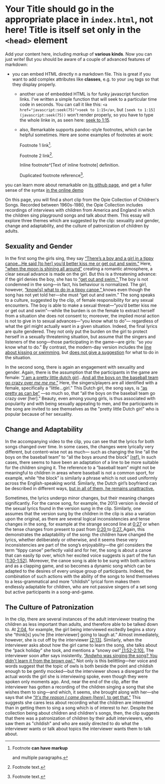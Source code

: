 # Your Title should go in the appropriate place in `index.html`, not here! Title is itself set only in the `<head>` element
Add your content here, including _markup_ of **various kinds**. Now you can just write! But you should be aware of a couple of advanced features of markdown:
- you can embed HTML directly n a markdown file. This is great if you want to add complex attributes like **classes**, e.g. to your `img` tags so that they display properly.
  - another use of embedded HTML is for funky javascript function links. I've written a simple function that will seek to a particular time code in seconds.  You can call it like this: `<a href="javascript:seek(75)">seek to 1:15</a>`, but `[seek to 1:15](javascript:seek(75))` won't render properly, so you have to type the whole linke in, as seen here: <a href="#" onclick="javascript:seek(75)"> seek to 1:15</a>.
  - also, Remarkable supports pandoc-style footnotes, which can be helpful sometimes. Here are some examples of footnotes at work:

    Footnote 1 link[^first].

    Footnote 2 link[^second].

    Inline footnote^[Text of inline footnote] definition.

    Duplicated footnote reference[^second].

you can learn more about remarkable on [its github page](https://github.com/jonschlinkert/remarkable), and get a fuller sense of the syntax [in the online demo](https://jonschlinkert.github.io/remarkable/demo/)


[^first]: Footnote **can have markup**

    and multiple paragraphs.

[^second]: Footnote text.

<div class="sidepanel">
              <!-- This is the div where all the popcorn action will hapen -->
              <div id="popcorn-container">
              </div>
            </div>


  On this page, you will find a short clip from the Opie Collection of Children's Songs. Recorded between 1960s-1980, the Opie Collection includes recordings of interviews with children from America and England in which the children sing playground songs and talk about them. This essay will explore three themes which are suggested by the clip: sexuality and gender, change and adaptability, and the culture of patronization of children by adults.
## Sexuality and Gender
In the first song the girls sing, they say <a href="#" onclick="javascript:seek(20)"> “There’s a boy and a girl in a tippy canoe...He said [to her] you’d better kiss me or get out and swim.”</a> Here, <a href="#" onclick="javascript:seek(23)"> "when the moon is shining all around”</a> creating a romantic atmosphere, a clear sexual advance is made on the girl. But this is a threatening advance: if the girl denies the boy, she has to <a href="#" onclick="javascript:seek(49)">“get out and swim.” </a> The boy is not condemned in the song—in fact, his behaviour is normalized. The girl, however, <a href="#" onclick="javascript:seek(37)">“know[s] what to do in a tippy canoe,” </a> knows even though the song has not yet told her—she must “get out and swim.” The song speaks to a culture, suggested by the clip, of female responsibility for any sexual encounters. The boy is able to make a sexual threat—“you’d better kiss me or get out and swim”—while the burden is on the female to extract herself from a situation she does not consent to; moreover, the implied moral action is not to give in to sexual advances—“you know what to do”— regardless of what the girl might actually want in a given situation. Indeed, the final lyrics are quite gendered. They not only put the burden on the girl to protect herself in a sexually threatening situation, but assume that the singers and listeners of the song—those participating in the game—are girls: “so *you* know what to do.” By contrast, the modern-day version includes the <a href="#" onclick="javascript:seek(1:15)">line about kissing or swimming</a>, but <a href="#" onclick="javascript:seek(1:19)">does not give a suggestion</a> for what to do in the situation.

In the second song, there is again an engagement with sexuality and gender. Again, there is the assumption that the participants in the game are female: <a href="#" onclick="javascript:seek(3:00)">“*I* am a pretty little dutch girl</a>…<a href="#" onclick="javascript:seek(3:07)">And all the boys on the baseball team go crazy over *me me me*.”</a> Here, the singers/players are all identified with a female, specifically a “little…girl.” This Dutch girl, the song says, is <a href="#" onclick="javascript:seek(3:03)">“as pretty as can be”</a> —so much so, that “all the boys on the baseball team go crazy over [her].” Beauty, even among young girls, is thus associated with popularity and with being sexually appealing to men, and the participants in the song are invited to see themselves as the "pretty little Dutch girl" who is popular because of her sexuality.
## Change and Adaptability
In the accompanying video to the clip, you can see that the lyrics for both songs changed over time. In some cases, the changes were lyrically very different, but content-wise not as much— such as changing the line “all the boys on the baseball team” to “all the boys around the block” <a href="#" onclick="javascript:seek(3:41)">[ref].</a> In such cases, there seems to have been an adaptation of a line to be more suitable for the children singing it. The reference to a “baseball team” might not be meaningful to children in areas where baseball is not a common sport, for example, while “the block” is similarly a phrase which is not used uniformly across the English-speaking world.  Similarly, the Dutch girl’s boyfriend can be described in different ways, <a href="#" onclick="javascript:seek(3:54)">but in all of them, he remains unattractive.</a>

Sometimes, the lyrics undergo minor changes, but their meaning changes significantly. For the canoe song, for example, the 2013 version is devoid of the sexual lyrics found in the version sung in the clip. Similarly, one assumes that the version sung by the children in the clip is also a variation upon the original, as there are several logical inconsistencies and tense changes in the song, for example at the strange second line at <a href="#" onclick="javascript:seek(27)">0:27</a> or when the tense changes from present to past from <a href="#" onclick="javascript:seek(20)">0:20 </a> to <a href="#" onclick="javascript:seek(27)">0:27. </a> Again, this demonstrates the adaptability of the song: the children have changed the lyrics, whether deliberately or otherwise, and it seems these very inconsistencies are part of the song’s enjoyability—the girl considers the term “tippy canoe” perfectly valid and for her, the song is about a canoe that can easily tip over, which her excited voice suggests is part of the fun <a href="#" onclick="javascript:seek(1:30)">[1:30-1:52]</a>. Moreover, the canoe song is able to be sung with both actions and as a clapping game, and so becomes a dynamic song which can be adapted to the desires of every unique group of participants. Indeed, the combination of such actions with the ability of the songs to lend themselves to a less-grammatical and more “childish” lyrical form makes them endlessly adaptable for children, who are not passive singers of a set song but active participants in a song-and-game.


## The Culture of Patronization
In the clip, there are several instances of the adult interviewer treating the children as less important than adults, and therefore able to be talked down to. At <a href="#" onclick="javascript:seek(2:04)">2:04</a>, for example, the girl being interviewed excitedly begins a story she “think[s] you’re [the interviewer] going to laugh at.” Almost immediately, however, she is cut off by the interviewer <a href="#" onclick="javascript:seek(75)">[2:13]</a>. Similarly, when the interviewer asks about how the girl came to learn the song, she talks about the “pack holiday” she took, and mentions a “snowy owl”<a href="#" onclick="javascript:seek(75)"> [1:52-2:10].</a> The interviewer soon after says insistently, <a href="#" onclick="javascript:seek(2:22)">“Andwho was singing the song? You didn't learn it from the brown owl.”</a> Not only is this belittling—her voice and words suggest that the topic of owls is both beside the point and childish enough to be gently mocked—but the interviewer shows a disregard for the actual words the girl she is interviewing spoke, even though they were spoken only moments ago. And, near the end of the clip, after the interviewer has gotten a recording of the children singing a song that she wishes them to sing—and which, it seems, she brought along with her—she says that she <a href="#" onclick="javascript:seek(4:03)">“*It's the reason I came down [here]*, to get that.”</a> This suggests she cares less about recording what the children are interested than in getting them to sing a song which is of interest to *her*. Despite the collection being about children and children's songs, then, the clip suggests that there was a patronization of children by their adult interviewers, who saw them as "childish" and who are easily directed to do what the interviewer wants or talk about topics the interviewer wants them to talk about.
